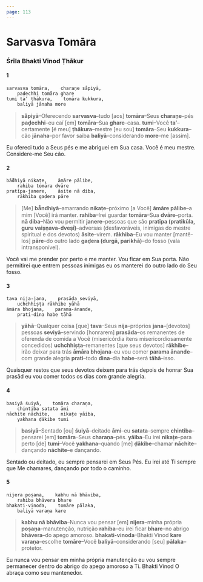 ```yaml
---
page: 113
---
```


# Sarvasva Tomāra

### Śrīla Bhakti Vinod Ṭhākur

#### 1

    sarvasva tomāra,    charaṇe sa̐piyā,
        paḍechhi tomāra ghare
    tumi ta’ ṭhākura,    tomāra kukkura,
        baliyā jānaha more

> **sa̐piyā**–Oferecendo **sarvasva**–tudo [aos] **tomāra**–Seus **charaṇe**–pés **paḍechhi**–eu caí [em] **tomāra**–Sua **ghare**–casa. **tumi**–Você **ta’**–certamente [é meu] **ṭhākura**–mestre [eu sou] **tomāra**–Seu **kukkura**–cão **jānaha**–por favor saiba **baliyā**–considerando **more**–me [assim].

Eu ofereci tudo a Seus pés e me abriguei em Sua casa. Você é meu mestre. Considere-me Seu cão.

#### 2

    bā̐dhiyā nikaṭe,    āmāre pālibe,
        rahiba tomāra dvāre
    pratīpa-janere,    āsite nā diba,
        rākhiba gaḍera pāre

> [Me] **bā̐ndhiyā**–amarrando **nikaṭe**–próximo [a Você] **āmāre pālibe**–a mim [Você] irá manter. **rahiba**–Irei guardar **tomāra**–Sua **dvāre**–porta. **nā diba**–Não vou permitir **janere**–pessoas que são **pratīpa (pratikūla, guru vaiṣṇava-dveṣī)**–adversas (desfavoráveis, inimigas do mestre spiritual e dos devotos) **āsite**–virem. **rākhiba**–Eu vou manter [mantê-los] **pāre**–do outro lado **gaḍera (durgā, parikhā)**–do fosso (vala intransponível).

Você vai me prender por perto e me manter. Vou ficar em Sua porta. Não permitirei que entrem pessoas inimigas eu os manterei do outro lado do Seu fosso.

#### 3

    tava nija-jana,    prasāda seviyā,
        uchchhiṣṭa rākhibe yāhā
    āmāra bhojana,    parama-ānande,
        prati-dina habe tāhā

> **yāhā**–Qualquer coisa [que] **tava**–Seus **nija**–próprios **jana**–[devotos] pessoas **seviyā**–servindo [honrarem] **prasāda**–os remanentes de oferenda de comida a Você (misericórdia ítens misericordiosamente concedidos) **uchchhiṣṭa**–remanentes [que seus devotos] **rākhibe**–irão deixar para trás **āmāra bhojana**–eu vou comer **parama ānande**–com grande alegria **prati**–todo **dina**–dia **habe**–será **tāhā**–isso.

Quaisquer restos que seus devotos deixem para trás depois de honrar Sua prasād eu vou comer todos os dias com grande alegria.

#### 4

    basiyā śuiyā,    tomāra charaṇa,
        chintiba satata āmi
    nāchite nāchite,    nikaṭe yāiba,
        yakhana ḍākibe tumi

> **basiyā**–Sentado [ou] **śuiyā**–deitado **āmi**–eu **satata**–sempre **chintiba**–pensarei [em] **tomāra**–Seus **charaṇa**–pés. **yāiba**–Eu irei **nikaṭe**–para perto [de] **tumi**–Você **yakhana**–quando [me] **ḍākibe**–chamar **nāchite**–dançando **nāchite**–e dançando.

Sentado ou deitado, eu sempre pensarei em Seus Pés. Eu irei até Ti sempre que Me chamares, dançando por todo o caminho.

#### 5

    nijera poṣana,    kabhu nā bhāviba,
        rahiba bhāvera bhare
    bhakati-vinoda,    tomāre pālaka,
        baliyā varaṇa kare

> **kabhu nā bhāviba**–Nunca vou pensar [em] **nijera**–minha própria **poṣaṇa**–manutenção, nutrição **rahiba**–eu irei ficar **bhare**–no abrigo **bhāvera**–do apego amoroso. **bhakati-vinoda**–Bhakti Vinod **kare varaṇa**–escolhe **tomāre**–Você **baliyā**–considerando [seu] **pālaka**–protetor.

Eu nunca vou pensar em minha própria manutenção eu vou sempre permanecer dentro do abrigo do apego amoroso a Ti. Bhakti Vinod O abraça como seu mantenedor.

